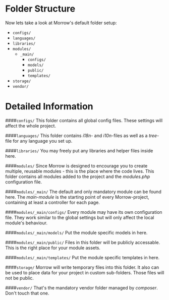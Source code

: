 Folder Structure
=

Now lets take a look at Morrow's default folder setup:

* `configs/`
* `languages/`
* `libraries/`
* `modules/`
	* `_main/`
		* `configs/`
		* `models/`
		* `public/`
		* `templates/`
* `storage/`
* `vendor/`

Detailed Information
=
####`configs/`
This folder contains all global config files. These settings will affect the whole project.

####`languages/`
This folder contains _i18n_- and _i10n_-files as well as a _tree_-file for any language you set up.

####`libraries/`
You may freely put any libraries and helper files inside here.

####`modules/`
Since Morrow is designed to encourage you to create multiple, reusable modules - this is the place where the code lives. This folder contains all modules added to the project and the _modules.php_ configuration file.

####`modules/_main/`
The default and only mandatory module can be found here. The _main-module_ is the starting point of every Morrow-project, containing at least a controller for each page.

####`modules/_main/configs/`
Every module may have its own configuration file. They work similar to the global settings but will only affect the local module's behaviour.

####`modules/_main/models/`
Put the module specific models in here.

####`modules/_main/public/`
Files in this folder will be publicly accessable. This is the right place for your module assets.

####`modules/_main/templates/`
Put the module specific templates in here.

####`storage/`
Morrow will write temporary files into this folder. It also can be used to place data for your project in custom sub-folders. Those files will not be public.

####`vendor/`
That's the mandatory vendor folder managed by _composer_. Don't touch that one.
